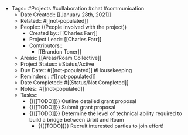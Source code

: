 - Tags:: #Projects #collaboration #chat #communication
    - Date Created:: [[January 28th, 2021]] 
    - Related:: #[[not-populated]]
    - People:: ((People involved with the project))
        - Created by:: [[Charles Farr]]
        - Project Lead:: [[Charles Farr]]
        - Contributors::
            - [[Brandon Toner]]
    - Areas:: [[Areas/Roam Collective]] 
    - Project Status:: #Status/Active
    - Due Date:: #[[not-populated]] #Housekeeping
    - Reminders:: #[[not-populated]] 
    - Date Completed:: #[[Status/Not Completed]]
    - Notes:: #[[not-populated]]
    - Tasks:: 
        - {{[[TODO]]}} Outline detailed grant proposal
        - {{[[TODO]]}} Submit grant proposal
        - {{[[TODO]]}} Determine the level of technical ability required to build a bridge between Urbit and Roam
            - {{[[TODO]]}} Recruit interested parties to join effort!

